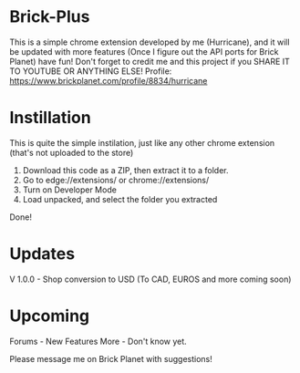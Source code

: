 # Brick-Plus
This is a simple chrome extension developed by me (Hurricane), and it will be updated with more features (Once I figure out the API ports for Brick Planet) have fun! Don't forget to credit me and this project if you SHARE IT TO YOUTUBE OR ANYTHING ELSE! Profile: https://www.brickplanet.com/profile/8834/hurricane

# Instillation
This is quite the simple instilation, just like any other chrome extension (that's not uploaded to the store)

1) Download this code as a ZIP, then extract it to a folder.
2) Go to edge://extensions/ or chrome://extensions/
3) Turn on Developer Mode
4) Load unpacked, and select the folder you extracted

Done!

# Updates
V 1.0.0 - Shop conversion to USD (To CAD, EUROS and more coming soon)

# Upcoming 
Forums - New Features 
More - Don't know yet.

Please message me on Brick Planet with suggestions!
